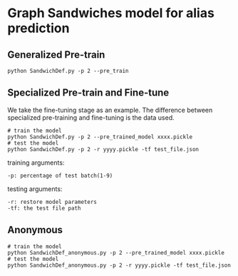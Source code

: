 # Graph Sandwiches model for alias prediction

## Generalized Pre-train

```shell
python SandwichDef.py -p 2 --pre_train
```

## Specialized Pre-train and Fine-tune
We take the fine-tuning stage as an example. The difference between specialized pre-training and fine-tuning is the data used.
```shell
# train the model
python SandwichDef.py -p 2 --pre_trained_model xxxx.pickle
# test the model
python SandwichDef.py -p 2 -r yyyy.pickle -tf test_file.json
```
training arguments:  
```
-p: percentage of test batch(1-9)
```
testing arguments:  
```
-r: restore model parameters
-tf: the test file path
```
## Anonymous
```shell
# train the model
python SandwichDef_anonymous.py -p 2 --pre_trained_model xxxx.pickle
# test the model
python SandwichDef_anonymous.py -p 2 -r yyyy.pickle -tf test_file.json
```
